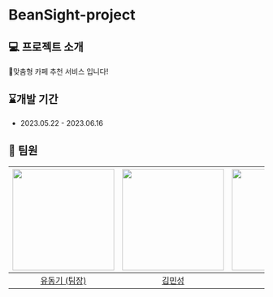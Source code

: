 # **BeanSight-project**

## 💻 프로젝트 소개

맞춤형 카페 추천 서비스 입니다!

## ⌛개발 기간

- 2023.05.22 - 2023.06.16

## 🦁 팀원

| [<img src="https://avatars.githubusercontent.com/udonggi" width="200">](https://github.com/udonggi) | [<img src="https://avatars.githubusercontent.com/Aidennnn97" width="200">](https://github.com/Aidennnn97) | [<img src="https://avatars.githubusercontent.com/chanosong" width="200">](https://github.com/chanosong) | [<img src="https://avatars.githubusercontent.com/Min9807" width="200">](https://github.com/Min9807) |  
|:-----------------------------------------------------------------------------------------------------:|:-----------------------------------------------------------------------------------------------------:|:-------------------------------------------------------------------------------------------------------:|:---------------------------------------------------------------------------------------------------:|
|                                [유동기 (팀장)](https://github.com/udonggi)                                |                                  [김민성](https://github.com/Aidennnn97)                                   |                                   [송찬호](https://github.com/chanosong)                                   |                                  [이정민](https://github.com/Min9807)                                  |

